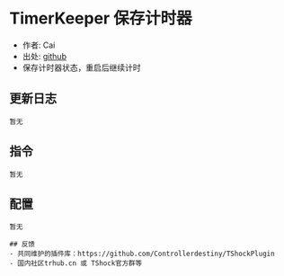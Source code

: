 # TimerKeeper 保存计时器

- 作者: Cai
- 出处: [github](https://github.com/THEXN/CaiPlugins)
- 保存计时器状态，重启后继续计时

## 更新日志

```
暂无
```

## 指令

```
暂无
```

## 配置

```
暂无
```
```
## 反馈
- 共同维护的插件库：https://github.com/Controllerdestiny/TShockPlugin
- 国内社区trhub.cn 或 TShock官方群等